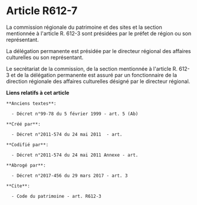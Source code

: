 # Article R612-7

La commission régionale du patrimoine et des sites et la section mentionnée à l'article R. 612-3 sont présidées par le préfet
de région ou son représentant. 

La délégation permanente est présidée par le directeur régional des affaires culturelles ou son représentant. 

Le secrétariat de la commission, de la section mentionnée à l'article R. 612-3 et de la délégation permanente est assuré par
un fonctionnaire de la direction régionale des affaires culturelles désigné par le directeur régional.

**Liens relatifs à cet article**

	**Anciens textes**:

	  - Décret n°99-78 du 5 février 1999 - art. 5 (Ab)

	**Créé par**:

	  - Décret n°2011-574 du 24 mai 2011  - art.

	**Codifié par**:

	  - Décret n°2011-574 du 24 mai 2011 Annexe - art.

	**Abrogé par**:

	  - Décret n°2017-456 du 29 mars 2017 - art. 3

	**Cite**:

	  - Code du patrimoine - art. R612-3
